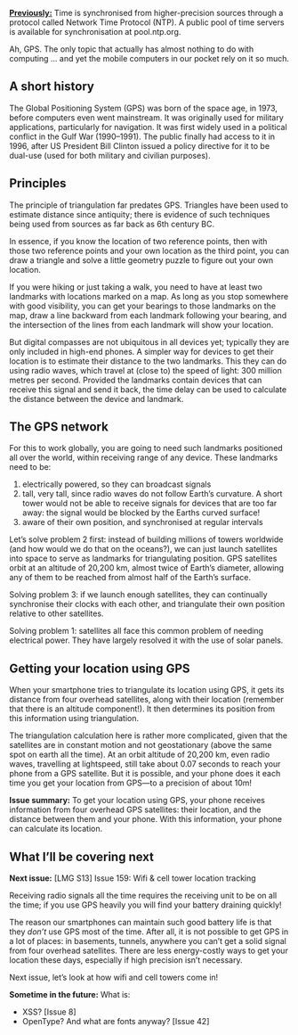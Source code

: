 [**Previously:**](https://buttondown.email/laymansguide/archive/) Time is synchronised from higher-precision sources through a protocol called Network Time Protocol (NTP). A public pool of time servers is available for synchronisation at pool.ntp.org.

Ah, GPS. The only topic that actually has almost nothing to do with computing ... and yet the mobile computers in our pocket rely on it so much.

## A short history

The Global Positioning System (GPS) was born of the space age, in 1973, before computers even went mainstream. It was originally used for military applications, particularly for navigation. It was first widely used in a political conflict in the Gulf War (1990–1991). The public finally had access to it in 1996, after US President Bill Clinton issued a policy directive for it to be dual-use (used for both military and civilian purposes).

## Principles

The principle of triangulation far predates GPS. Triangles have been used to estimate distance since antiquity; there is evidence of such techniques being used from sources as far back as 6th century BC.

In essence, if you know the location of two reference points, then with those two reference points and your own location as the third point, you can draw a triangle and solve a little geometry puzzle to figure out your own location.

If you were hiking or just taking a walk, you need to have at least two landmarks with locations marked on a map. As long as you stop somewhere with good visibility, you can get your bearings to those landmarks on the map, draw a line backward from each landmark following your bearing, and the intersection of the lines from each landmark will show your location.

But digital compasses are not ubiquitous in all devices yet; typically they are only included in high-end phones. A simpler way for devices to get their location is to estimate their distance to the two landmarks. This they can do using radio waves, which travel at (close to) the speed of light: 300 million metres per second. Provided the landmarks contain devices that can receive this signal and send it back, the time delay can be used to calculate the distance between the device and landmark.

## The GPS network

For this to work globally, you are going to need such landmarks positioned all over the world, within receiving range of any device. These landmarks need to be:

1. electrically powered, so they can broadcast signals
2. tall, very tall, since radio waves do not follow Earth’s curvature. A short tower would not be able to receive signals for devices that are too far away: the signal would be blocked by the Earths curved surface!
3. aware of their own position, and synchronised at regular intervals

Let’s solve problem 2 first: instead of building millions of towers worldwide (and how would we do that on the oceans?), we can just launch satellites into space to serve as landmarks for triangulating position. GPS satellites orbit at an altitude of 20,200 km, almost twice of Earth’s diameter, allowing any of them to be reached from almost half of the Earth’s surface.

Solving problem 3: if we launch enough satellites, they can continually synchronise their clocks with each other, and triangulate their own position relative to other satellites.

Solving problem 1: satellites all face this common problem of needing electrical power. They have largely resolved it with the use of solar panels.

## Getting your location using GPS

When your smartphone tries to triangulate its location using GPS, it gets its distance from four overhead satellites, along with their location (remember that there is an altitude component!). It then determines its position from this information using triangulation.

The triangulation calculation here is rather more complicated, given that the satellites are in constant motion and not geostationary (above the same spot on earth all the time). At an orbit altitude of 20,200 km, even radio waves, travelling at lightspeed, still take about 0.07 seconds to reach your phone from a GPS satellite. But it is possible, and your phone does it each time you get your location from GPS—to a precision of about 10m!

**Issue summary:** To get your location using GPS, your phone receives information from four overhead GPS satellites: their location, and the distance between them and your phone. With this information, your phone can calculate its location.

## What I’ll be covering next

**Next issue:** [LMG S13] Issue 159: Wifi & cell tower location tracking

Receiving radio signals all the time requires the receiving unit to be on all the time; if you use GPS heavily you will find your battery draining quickly!

The reason our smartphones can maintain such good battery life is that they *don’t* use GPS most of the time. After all, it is not possible to get GPS in a lot of places: in basements, tunnels, anywhere you can’t get a solid signal from four overhead satellites. There are less energy-costly ways to get your location these days, especially if high precision isn’t necessary.

Next issue, let’s look at how wifi and cell towers come in!

**Sometime in the future:** What is:

- XSS? [Issue 8]
- OpenType? And what are fonts anyway? [Issue 42]
